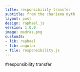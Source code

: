 ```yaml
---
title: responsibility transfer
subtitle: from the charisma myth
layout: post
design: raphael.js
version: 1.0.0
image: madras.png
customJS:
- lib: raphael
- lib: angular
- file: responsibility.js
---
```


#responsibility transfer